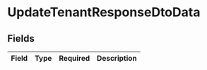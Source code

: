 # UpdateTenantResponseDtoData


## Fields

| Field       | Type        | Required    | Description |
| ----------- | ----------- | ----------- | ----------- |